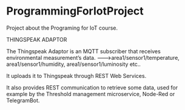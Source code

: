 # ProgrammingForIotProject

Project about the Programing for IoT course.

THINGSPEAK ADAPTOR


The Thingspeak Adaptor is an MQTT subscriber that receives environmental
measurement’s data. --->area1/sensor1/temperature, area1/sensor1/humidity, area1/sensor1/luminosity etc..


It uploads it to Thingspeak through REST Web Services. 


It also provides REST communication to retrieve some data, used for example by the Threshold
management microservice, Node-Red or TelegramBot.